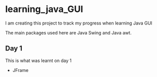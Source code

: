 # learning_java_GUI
I am creating this project to track my progress when learning Java GUI

The main packages used here are Java Swing and Java awt.
## Day 1
This is what was learnt on day 1
* JFrame
